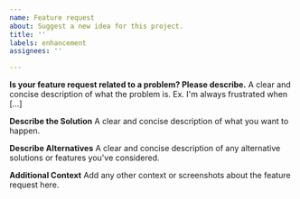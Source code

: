 ```yaml
---
name: Feature request
about: Suggest a new idea for this project.
title: ''
labels: enhancement
assignees: ''

---
```


**Is your feature request related to a problem? Please describe.**
A clear and concise description of what the problem is. Ex. I'm always frustrated when [...]

**Describe the Solution**
A clear and concise description of what you want to happen.

**Describe Alternatives**
A clear and concise description of any alternative solutions or features you've considered.

**Additional Context**
Add any other context or screenshots about the feature request here.

